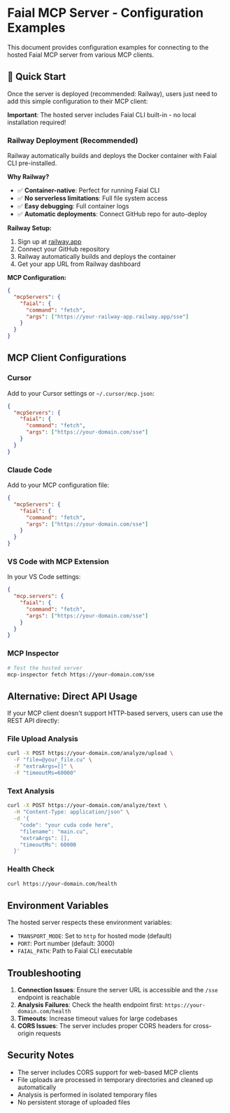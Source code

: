 # Faial MCP Server - Configuration Examples

This document provides configuration examples for connecting to the hosted Faial MCP server from various MCP clients.

## 🚀 Quick Start

Once the server is deployed (recommended: Railway), users just need to add this simple configuration to their MCP client:

**Important**: The hosted server includes Faial CLI built-in - no local installation required!

### Railway Deployment (Recommended)

Railway automatically builds and deploys the Docker container with Faial CLI pre-installed.

**Why Railway?**
- ✅ **Container-native**: Perfect for running Faial CLI
- ✅ **No serverless limitations**: Full file system access
- ✅ **Easy debugging**: Full container logs
- ✅ **Automatic deployments**: Connect GitHub repo for auto-deploy

**Railway Setup:**
1. Sign up at [railway.app](https://railway.app)
2. Connect your GitHub repository
3. Railway automatically builds and deploys the container
4. Get your app URL from Railway dashboard

**MCP Configuration:**
```json
{
  "mcpServers": {
    "faial": {
      "command": "fetch",
      "args": ["https://your-railway-app.railway.app/sse"]
    }
  }
}
```

## MCP Client Configurations

### Cursor

Add to your Cursor settings or `~/.cursor/mcp.json`:

```json
{
  "mcpServers": {
    "faial": {
      "command": "fetch",
      "args": ["https://your-domain.com/sse"]
    }
  }
}
```

### Claude Code

Add to your MCP configuration file:

```json
{
  "mcpServers": {
    "faial": {
      "command": "fetch",
      "args": ["https://your-domain.com/sse"]
    }
  }
}
```

### VS Code with MCP Extension

In your VS Code settings:

```json
{
  "mcp.servers": {
    "faial": {
      "command": "fetch",
      "args": ["https://your-domain.com/sse"]
    }
  }
}
```

### MCP Inspector

```bash
# Test the hosted server
mcp-inspector fetch https://your-domain.com/sse
```

## Alternative: Direct API Usage

If your MCP client doesn't support HTTP-based servers, users can use the REST API directly:

### File Upload Analysis

```bash
curl -X POST https://your-domain.com/analyze/upload \
  -F "file=@your_file.cu" \
  -F "extraArgs=[]" \
  -F "timeoutMs=60000"
```

### Text Analysis

```bash
curl -X POST https://your-domain.com/analyze/text \
  -H "Content-Type: application/json" \
  -d '{
    "code": "your cuda code here",
    "filename": "main.cu",
    "extraArgs": [],
    "timeoutMs": 60000
  }'
```

### Health Check

```bash
curl https://your-domain.com/health
```

## Environment Variables

The hosted server respects these environment variables:

- `TRANSPORT_MODE`: Set to `http` for hosted mode (default)
- `PORT`: Port number (default: 3000)
- `FAIAL_PATH`: Path to Faial CLI executable

## Troubleshooting

1. **Connection Issues**: Ensure the server URL is accessible and the `/sse` endpoint is reachable
2. **Analysis Failures**: Check the health endpoint first: `https://your-domain.com/health`
3. **Timeouts**: Increase timeout values for large codebases
4. **CORS Issues**: The server includes proper CORS headers for cross-origin requests

## Security Notes

- The server includes CORS support for web-based MCP clients
- File uploads are processed in temporary directories and cleaned up automatically
- Analysis is performed in isolated temporary files
- No persistent storage of uploaded files
